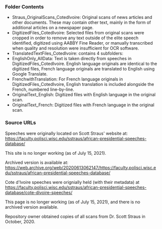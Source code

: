 ### Folder Contents
* Straus_OriginalScans_CotedIvoire: Original scans of news articles and other documents. These may contain other text, mainly in the form of additional articles on a newspaper page.
* DigitizedFiles_CotedIvoire: Selected files from original scans were cropped in order to remove any text outside of the elite speech identified, digitized using AABBY Fine Reader, or manually transcribed when quality and resolution were insufficient for OCR software.
* TranslatedTextFiles_CotedIvoire: contains 4 subfolders:
 * EnglishOnly_AllData: Text is taken directly from speeches in DigitizedFiles_CotedIvoire. English language originals are identical to the digitized files, French language originals are translated to English using Google Translate. 
 * FrenchwithTranslation: For French language originals in DigitizedFiles_CotedIvoire, English translation is included alongside the French, numbered line-by-line.
 * OriginalText_English: Digitized files with English language in the original scan.
 * OriginalText_French: Digitized files with French language in the original scan.


### Source URLs
Speeches were originally located on Scott Straus' website at: https://faculty.polisci.wisc.edu/sstraus/african-presidential-speeches-database/

This site is no longer working (as of July 15, 2021).

Archived version is available at: https://web.archive.org/web/20200613062147/https://faculty.polisci.wisc.edu/sstraus/african-presidential-speeches-database/

Cote d'Ivoire speeches were orignially held (with their metadata) at https://faculty.polisci.wisc.edu/sstraus/african-presidential-speeches-database/cote-divoire-speeches/

This page is no longer working (as of July 15, 2021), and there is no archived version available.

Repository owner obtained copies of all scans from Dr. Scott Straus in October, 2020.
